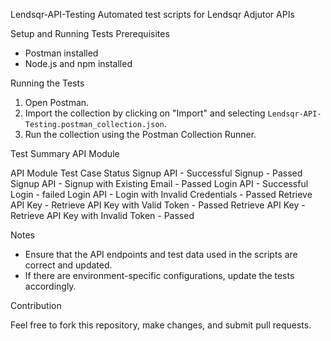  Lendsqr-API-Testing
 Automated test scripts for Lendsqr Adjutor APIs 

 Setup and Running Tests
 Prerequisites
- Postman installed
- Node.js and npm installed

 Running the Tests

1. Open Postman.
2. Import the collection by clicking on "Import" and selecting `Lendsqr-API-Testing.postman_collection.json`.
3. Run the collection using the Postman Collection Runner.

 Test Summary
  API Module  

 API Module           Test Case                                       Status
 Signup API   -      Successful Signup            -                   Passed 
 Signup API    -      Signup with Existing Email   -                   Passed 
 Login API      -     Successful Login              -                  failed 
 Login API       -    Login with Invalid Credentials -                 Passed 
 Retrieve API Key -   Retrieve API Key with Valid Token -               Passed 
 Retrieve API Key  -  Retrieve API Key with Invalid Token  -           Passed 

Notes

- Ensure that the API endpoints and test data used in the scripts are correct and updated.
- If there are environment-specific configurations, update the tests accordingly.

 Contribution

Feel free to fork this repository, make changes, and submit pull requests.

